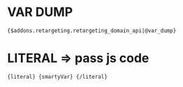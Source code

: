 # VAR DUMP 

`` {$addons.retargeting.retargeting_domain_api|@var_dump} ``

# LITERAL => pass js code

`` {literal} {smartyVar} {/literal} ``

